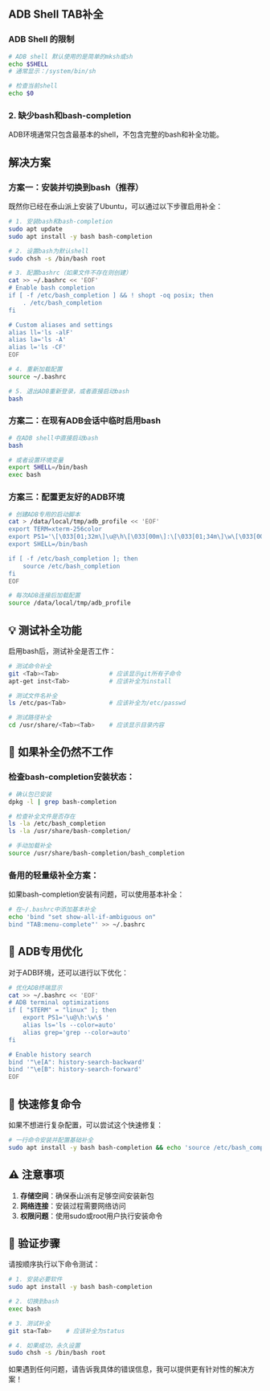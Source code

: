 ## ADB Shell TAB补全

### ADB Shell 的限制
```bash
# ADB shell 默认使用的是简单的mksh或sh
echo $SHELL
# 通常显示：/system/bin/sh

# 检查当前shell
echo $0
```

### 2. **缺少bash和bash-completion**
ADB环境通常只包含最基本的shell，不包含完整的bash和补全功能。

## 解决方案

### 方案一：安装并切换到bash（推荐）

既然你已经在泰山派上安装了Ubuntu，可以通过以下步骤启用补全：

```bash
# 1. 安装bash和bash-completion
sudo apt update
sudo apt install -y bash bash-completion

# 2. 设置bash为默认shell
sudo chsh -s /bin/bash root

# 3. 配置bashrc（如果文件不存在则创建）
cat >> ~/.bashrc << 'EOF'
# Enable bash completion
if [ -f /etc/bash_completion ] && ! shopt -oq posix; then
    . /etc/bash_completion
fi

# Custom aliases and settings
alias ll='ls -alF'
alias la='ls -A'
alias l='ls -CF'
EOF

# 4. 重新加载配置
source ~/.bashrc

# 5. 退出ADB重新登录，或者直接启动bash
bash
```

### 方案二：在现有ADB会话中临时启用bash

```bash
# 在ADB shell中直接启动bash
bash

# 或者设置环境变量
export SHELL=/bin/bash
exec bash
```

### 方案三：配置更友好的ADB环境

```bash
# 创建ADB专用的启动脚本
cat > /data/local/tmp/adb_profile << 'EOF'
export TERM=xterm-256color
export PS1='\[\033[01;32m\]\u@\h\[\033[00m\]:\[\033[01;34m\]\w\[\033[00m\]\$ '
export SHELL=/bin/bash

if [ -f /etc/bash_completion ]; then
    source /etc/bash_completion
fi
EOF

# 每次ADB连接后加载配置
source /data/local/tmp/adb_profile
```

## 💡 测试补全功能

启用bash后，测试补全是否工作：

```bash
# 测试命令补全
git <Tab><Tab>              # 应该显示git所有子命令
apt-get inst<Tab>           # 应该补全为install

# 测试文件名补全
ls /etc/pas<Tab>            # 应该补全为/etc/passwd

# 测试路径补全
cd /usr/share/<Tab><Tab>    # 应该显示目录内容
```

## 🔧 如果补全仍然不工作

### 检查bash-completion安装状态：
```bash
# 确认包已安装
dpkg -l | grep bash-completion

# 检查补全文件是否存在
ls -la /etc/bash_completion
ls -la /usr/share/bash-completion/

# 手动加载补全
source /usr/share/bash-completion/bash_completion
```

### 备用的轻量级补全方案：
如果bash-completion安装有问题，可以使用基本补全：

```bash
# 在~/.bashrc中添加基本补全
echo 'bind "set show-all-if-ambiguous on"
bind "TAB:menu-complete"' >> ~/.bashrc
```

## 📱 ADB专用优化

对于ADB环境，还可以进行以下优化：

```bash
# 优化ADB终端显示
cat >> ~/.bashrc << 'EOF'
# ADB terminal optimizations
if [ "$TERM" = "linux" ]; then
    export PS1='\u@\h:\w\$ '
    alias ls='ls --color=auto'
    alias grep='grep --color=auto'
fi

# Enable history search
bind '"\e[A": history-search-backward'
bind '"\e[B": history-search-forward'
EOF
```

## 🚀 快速修复命令

如果不想进行复杂配置，可以尝试这个快速修复：

```bash
# 一行命令安装并配置基础补全
sudo apt install -y bash bash-completion && echo 'source /etc/bash_completion' >> ~/.bashrc && exec bash
```

## ⚠️ 注意事项

1. **存储空间**：确保泰山派有足够空间安装新包
2. **网络连接**：安装过程需要网络访问
3. **权限问题**：使用sudo或root用户执行安装命令

## 🔄 验证步骤

请按顺序执行以下命令测试：

```bash
# 1. 安装必要软件
sudo apt install -y bash bash-completion

# 2. 切换到bash
exec bash

# 3. 测试补全
git sta<Tab>    # 应该补全为status

# 4. 如果成功，永久设置
sudo chsh -s /bin/bash root
```

如果遇到任何问题，请告诉我具体的错误信息，我可以提供更有针对性的解决方案！